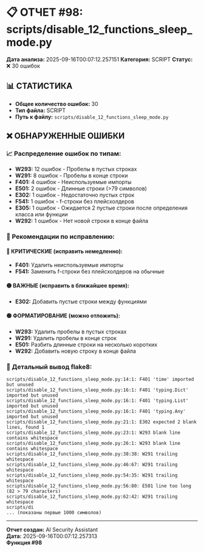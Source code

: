 # 📋 ОТЧЕТ #98: scripts/disable_12_functions_sleep_mode.py

**Дата анализа:** 2025-09-16T00:07:12.257151
**Категория:** SCRIPT
**Статус:** ❌ 30 ошибок

## 📊 СТАТИСТИКА

- **Общее количество ошибок:** 30
- **Тип файла:** SCRIPT
- **Путь к файлу:** `scripts/disable_12_functions_sleep_mode.py`

## ❌ ОБНАРУЖЕННЫЕ ОШИБКИ

### 📈 Распределение ошибок по типам:

- **W293:** 12 ошибок - Пробелы в пустых строках
- **W291:** 8 ошибок - Пробелы в конце строки
- **F401:** 4 ошибок - Неиспользуемые импорты
- **E501:** 2 ошибок - Длинные строки (>79 символов)
- **E302:** 1 ошибок - Недостаточно пустых строк
- **F541:** 1 ошибок - f-строки без плейсхолдеров
- **E305:** 1 ошибок - Ожидается 2 пустые строки после определения класса или функции
- **W292:** 1 ошибок - Нет новой строки в конце файла

### 🎯 Рекомендации по исправлению:

#### 🔴 КРИТИЧЕСКИЕ (исправить немедленно):
- **F401:** Удалить неиспользуемые импорты
- **F541:** Заменить f-строки без плейсхолдеров на обычные

#### 🟡 ВАЖНЫЕ (исправить в ближайшее время):
- **E302:** Добавить пустые строки между функциями

#### 🟢 ФОРМАТИРОВАНИЕ (можно отложить):
- **W293:** Удалить пробелы в пустых строках
- **W291:** Удалить пробелы в конце строк
- **E501:** Разбить длинные строки на несколько коротких
- **W292:** Добавить новую строку в конце файла

### 📝 Детальный вывод flake8:

```
scripts/disable_12_functions_sleep_mode.py:14:1: F401 'time' imported but unused
scripts/disable_12_functions_sleep_mode.py:16:1: F401 'typing.Dict' imported but unused
scripts/disable_12_functions_sleep_mode.py:16:1: F401 'typing.List' imported but unused
scripts/disable_12_functions_sleep_mode.py:16:1: F401 'typing.Any' imported but unused
scripts/disable_12_functions_sleep_mode.py:21:1: E302 expected 2 blank lines, found 1
scripts/disable_12_functions_sleep_mode.py:23:1: W293 blank line contains whitespace
scripts/disable_12_functions_sleep_mode.py:26:1: W293 blank line contains whitespace
scripts/disable_12_functions_sleep_mode.py:38:38: W291 trailing whitespace
scripts/disable_12_functions_sleep_mode.py:46:67: W291 trailing whitespace
scripts/disable_12_functions_sleep_mode.py:54:35: W291 trailing whitespace
scripts/disable_12_functions_sleep_mode.py:56:80: E501 line too long (82 > 79 characters)
scripts/disable_12_functions_sleep_mode.py:62:42: W291 trailing whitespace
scripts/di
... (показаны первые 1000 символов)
```

---
**Отчет создан:** AI Security Assistant  
**Дата:** 2025-09-16T00:07:12.257313  
**Функция #98**
